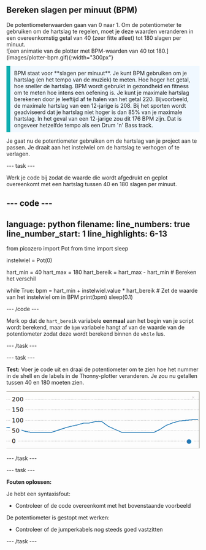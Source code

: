 ## Bereken slagen per minuut (BPM)

<div style="display: flex; flex-wrap: wrap">
<div style="flex-basis: 200px; flex-grow: 1; margin-right: 15px;">
De potentiometerwaarden gaan van 0 naar 1. Om de potentiometer te gebruiken om de hartslag te regelen, moet je deze waarden veranderen in een overeenkomstig getal van 40 (zeer fitte atleet) tot 180 slagen per minuut. 
</div>
<div>
![een animatie van de plotter met BPM-waarden van 40 tot 180.](images/plotter-bpm.gif){:width="300px"}
</div>
</div>

<p style='border-left: solid; border-width:10px; border-color: #0faeb0; background-color: aliceblue; padding: 10px;'>
BPM staat voor **slagen per minuut**. Je kunt BPM gebruiken om je hartslag (en het tempo van de muziek) te meten. Hoe hoger het getal, hoe sneller de hartslag. BPM wordt gebruikt in gezondheid en fitness om te meten hoe intens een oefening is. Je kunt je maximale hartslag berekenen door je leeftijd af te halen van het getal 220. Bijvoorbeeld, de maximale hartslag van een 12-jarige is 208. Bij het sporten wordt geadviseerd dat je hartslag niet hoger is dan 85% van je maximale hartslag. In het geval van een 12-jarige zou dit 176 BPM zijn. Dat is ongeveer hetzelfde tempo als een Drum 'n' Bass track.
</p>

Je gaat nu de potentiometer gebruiken om de hartslag van je project aan te passen. Je draait aan het instelwiel om de hartslag te verhogen of te verlagen.

--- task ---

Werk je code bij zodat de waarde die wordt afgedrukt en geplot overeenkomt met een hartslag tussen 40 en 180 slagen per minuut.

--- code ---
---
language: python
filename: 
line_numbers: true
line_number_start: 1
line_highlights: 6-13
---
from picozero import Pot
from time import sleep

instelwiel = Pot(0)

hart_min = 40
hart_max = 180
hart_bereik = hart_max - hart_min # Bereken het verschil

while True:
    bpm = hart_min + instelwiel.value * hart_bereik # Zet de waarde van het instelwiel om in BPM
    print(bpm)
    sleep(0.1)

--- /code ---

Merk op dat de `hart_bereik` variabele **eenmaal** aan het begin van je script wordt berekend, maar de `bpm` variabele hangt af van de waarde van de potentiometer zodat deze wordt berekend binnen de `while` lus.

--- /task ---

--- task ---

**Test:** Voer je code uit en draai de potentiometer om te zien hoe het nummer in de shell en de labels in de Thonny-plotter veranderen. Je zou nu getallen tussen 40 en 180 moeten zien.

![Een schermafdruk van waarden die zijn uitgezet met een bereik van 0 tot 180.](images/plotter-bpm.png)

--- /task ---

--- task ---

**Fouten oplossen:**

Je hebt een syntaxisfout:
+ Controleer of de code overeenkomt met het bovenstaande voorbeeld

De potentiometer is gestopt met werken:
+ Controleer of de jumperkabels nog steeds goed vastzitten

--- /task ---


